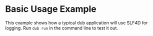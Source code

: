 # Basic Usage Example

This example shows how a typical dub application will use SLF4D for logging. Run `dub run` in the command line to test it out.

